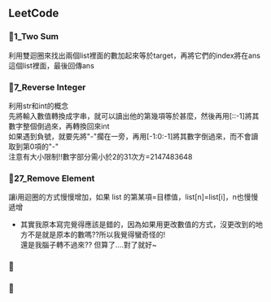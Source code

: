 ## LeetCode
### 🌻1_Two Sum
利用雙迴圈來找出兩個list裡面的數加起來等於target，再將它們的index將在ans這個list裡面，最後回傳ans
### 🌻7_Reverse Integer
利用str和int的概念      
先將輸入數值轉換成字串，就可以讀出他的第幾項等於甚麼，然後再用[::-1]將其數字整個倒過來，再轉換回來int          
如果遇到負號，就要先將"-"擱在一旁，再用[-1:0:-1]將其數字倒過來，而不會讀取到第0項的"-"        
注意有大小限制!!數字部分需小於2的31次方=2147483648
### 🌻27_Remove Element
讓i用迴圈的方式慢慢增加，如果 list 的第某項=目標值，list[n]=list[i]，n也慢慢遞增       
* 其實我原本寫完覺得應該是錯的，因為如果用更改數值的方式，沒更改到的地方不是就是原本的數嗎??所以我覺得蠻奇怪的!     
還是我腦子轉不過來?? 但算了....對了就好~
### 🌻
### 🌻
